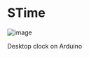 # STime
![image](https://user-images.githubusercontent.com/119308587/204274457-aca01e9b-667f-4a4f-a75f-c7a2df5e9190.png)

Desktop clock on Arduino
